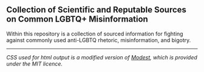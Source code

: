 ## Collection of Scientific and Reputable Sources on Common LGBTQ+ Misinformation

Within this repository is a collection of sourced information for fighting against commonly used anti-LGBTQ rhetoric, misinformation, and bigotry.

---

*CSS used for html output is a modified version of [Modest](https://github.com/markdowncss/modest), which is provided under the MIT licence.*